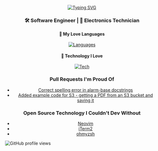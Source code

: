 <p align="center" style="margin-bottom: 20px;">
  <a href="https://git.io/typing-svg">
    <img src="https://readme-typing-svg.herokuapp.com?font=Fira+Code&pause=1000&color=003B00&background=0D0208&center=true&vCenter=true&width=435&lines=Grant+Starkman" alt="Typing SVG" />
  </a>
</p>

<div align="center">

### 🛠 Software Engineer | 🧪 Electronics Technician

#### 💖 My Love Languages
[![Languages](https://skillicons.dev/icons?i=cpp,ts,c,react)](https://skillicons.dev)

#### 🤩 Technology I Love
[![Tech](https://skillicons.dev/icons?i=vim,git,aws)](https://skillicons.dev)

</div>

<div align="center">

### Pull Requests I'm Proud Of

- [Correct spelling error in alarm-base docstrings](https://github.com/aws/aws-cdk/pull/26781)
- [Added example code for S3 - getting a PDF from an S3 bucket and saving it](https://github.com/awsdocs/aws-doc-sdk-examples/pull/4477)

</div>

<div align="center">

### Open Source Technology I Couldn't Dev Without

- [Neovim](https://github.com/neovim/neovim)
- [iTerm2](https://github.com/gnachman/iTerm2)
- [ohmyzsh](https://github.com/ohmyzsh/ohmyzsh)

</div>

![GitHub profile views](https://komarev.com/ghpvc/?username=7empestx&color=009999&style=for-the-badge)
